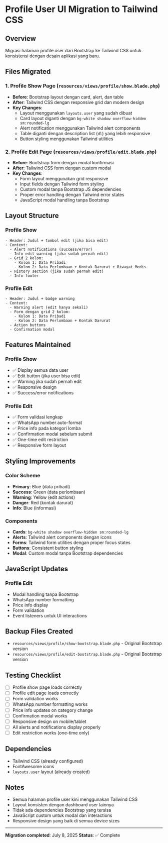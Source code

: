 # Profile User UI Migration to Tailwind CSS

## Overview
Migrasi halaman profile user dari Bootstrap ke Tailwind CSS untuk konsistensi dengan desain aplikasi yang baru.

## Files Migrated

### 1. Profile Show Page (`resources/views/profile/show.blade.php`)
- **Before**: Bootstrap layout dengan card, alert, dan table
- **After**: Tailwind CSS dengan responsive grid dan modern design
- **Key Changes**:
  - Layout menggunakan `layouts.user` yang sudah dibuat
  - Card layout diganti dengan `bg-white shadow overflow-hidden sm:rounded-lg`
  - Alert notification menggunakan Tailwind alert components
  - Table diganti dengan description list (`dl`) yang lebih responsive
  - Button styling menggunakan Tailwind utilities

### 2. Profile Edit Page (`resources/views/profile/edit.blade.php`)
- **Before**: Bootstrap form dengan modal konfirmasi
- **After**: Tailwind CSS form dengan custom modal
- **Key Changes**:
  - Form layout menggunakan grid responsive
  - Input fields dengan Tailwind form styling
  - Custom modal tanpa Bootstrap JS dependencies
  - Proper error handling dengan Tailwind error states
  - JavaScript modal handling tanpa Bootstrap

## Layout Structure

### Profile Show
```
- Header: Judul + tombol edit (jika bisa edit)
- Content:
  - Alert notifications (success/error)
  - Info edit warning (jika sudah pernah edit)
  - Grid 2 kolom:
    - Kolom 1: Data Pribadi
    - Kolom 2: Data Perlombaan + Kontak Darurat + Riwayat Medis
  - History section (jika sudah pernah edit)
  - Info footer
```

### Profile Edit
```
- Header: Judul + badge warning
- Content:
  - Warning alert (edit hanya sekali)
  - Form dengan grid 2 kolom:
    - Kolom 1: Data Pribadi
    - Kolom 2: Data Perlombaan + Kontak Darurat
  - Action buttons
  - Confirmation modal
```

## Features Maintained

### Profile Show
- ✅ Display semua data user
- ✅ Edit button (jika user bisa edit)
- ✅ Warning jika sudah pernah edit
- ✅ Responsive design
- ✅ Success/error notifications

### Profile Edit
- ✅ Form validasi lengkap
- ✅ WhatsApp number auto-format
- ✅ Price info pada kategori lomba
- ✅ Confirmation modal sebelum submit
- ✅ One-time edit restriction
- ✅ Responsive form layout

## Styling Improvements

### Color Scheme
- **Primary**: Blue (data pribadi)
- **Success**: Green (data perlombaan)
- **Warning**: Yellow (edit actions)
- **Danger**: Red (kontak darurat)
- **Info**: Blue (informasi)

### Components
- **Cards**: `bg-white shadow overflow-hidden sm:rounded-lg`
- **Alerts**: Tailwind alert components dengan icons
- **Forms**: Tailwind form utilities dengan proper focus states
- **Buttons**: Consistent button styling
- **Modal**: Custom modal tanpa Bootstrap dependencies

## JavaScript Updates

### Profile Edit
- Modal handling tanpa Bootstrap
- WhatsApp number formatting
- Price info display
- Form validation
- Event listeners untuk UI interactions

## Backup Files Created
- `resources/views/profile/show-bootstrap.blade.php` - Original Bootstrap version
- `resources/views/profile/edit-bootstrap.blade.php` - Original Bootstrap version

## Testing Checklist
- [ ] Profile show page loads correctly
- [ ] Profile edit page loads correctly
- [ ] Form validation works
- [ ] WhatsApp number formatting works
- [ ] Price info updates on category change
- [ ] Confirmation modal works
- [ ] Responsive design on mobile/tablet
- [ ] All alerts and notifications display properly
- [ ] Edit restriction works (one-time only)

## Dependencies
- Tailwind CSS (already configured)
- FontAwesome icons
- `layouts.user` layout (already created)

## Notes
- Semua halaman profile user kini menggunakan Tailwind CSS
- Layout konsisten dengan dashboard user lainnya
- Tidak ada dependencies Bootstrap yang tersisa
- JavaScript custom untuk modal dan interactions
- Responsive design yang baik di semua device sizes

---
**Migration completed**: July 8, 2025
**Status**: ✅ Complete
